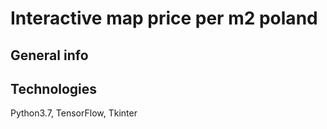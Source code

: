 # Interactive map price per m2 poland

## General info

## Technologies
Python3.7, TensorFlow, Tkinter
